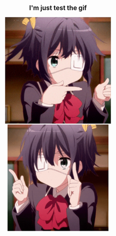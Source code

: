 <h2 align="center">I'm just test the gif</h2>

<p align="center">
  <img src="Animated GIF.gif" height="350px" alt="GIF 1">
  <img src="chuunibyou demo koi ga shitai manga GIF.gif" height="350px" alt="GIF 2">
</p>
